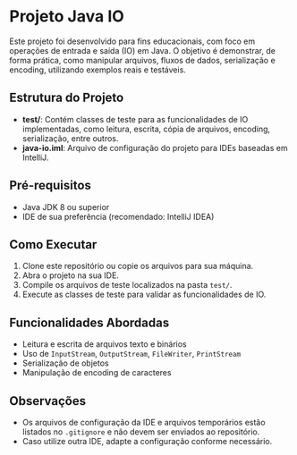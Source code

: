 # Projeto Java IO

Este projeto foi desenvolvido para fins educacionais, com foco em operações de entrada e saída (IO) em Java. O objetivo é demonstrar, de forma prática, como manipular arquivos, fluxos de dados, serialização e encoding, utilizando exemplos reais e testáveis.

## Estrutura do Projeto

- **test/**: Contém classes de teste para as funcionalidades de IO implementadas, como leitura, escrita, cópia de arquivos, encoding, serialização, entre outros.
- **java-io.iml**: Arquivo de configuração do projeto para IDEs baseadas em IntelliJ.

## Pré-requisitos

- Java JDK 8 ou superior
- IDE de sua preferência (recomendado: IntelliJ IDEA)

## Como Executar

1. Clone este repositório ou copie os arquivos para sua máquina.
2. Abra o projeto na sua IDE.
3. Compile os arquivos de teste localizados na pasta `test/`.
4. Execute as classes de teste para validar as funcionalidades de IO.

## Funcionalidades Abordadas

- Leitura e escrita de arquivos texto e binários
- Uso de `InputStream`, `OutputStream`, `FileWriter`, `PrintStream`
- Serialização de objetos
- Manipulação de encoding de caracteres

## Observações

- Os arquivos de configuração da IDE e arquivos temporários estão listados no `.gitignore` e não devem ser enviados ao repositório.
- Caso utilize outra IDE, adapte a configuração conforme necessário.